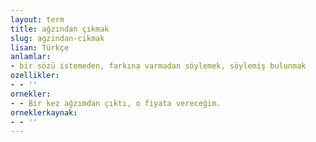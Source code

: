 ```yaml
---
layout: term
title: ağzından çıkmak
slug: agzindan-cikmak
lisan: Türkçe
anlamlar:
- bir sözü istemeden, farkına varmadan söylemek, söylemiş bulunmak
ozellikler:
- - ''
ornekler:
- - Bir kez ağzımdan çıktı, o fiyata vereceğim.
orneklerkaynak:
- - ''
---
```

